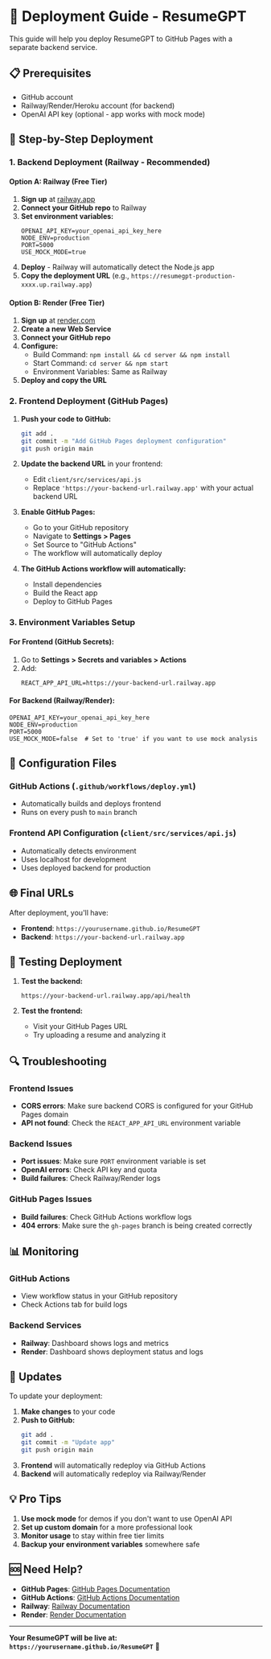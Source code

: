 # 🚀 Deployment Guide - ResumeGPT

This guide will help you deploy ResumeGPT to GitHub Pages with a separate backend service.

## 📋 Prerequisites

- GitHub account
- Railway/Render/Heroku account (for backend)
- OpenAI API key (optional - app works with mock mode)

## 🎯 Step-by-Step Deployment

### 1. Backend Deployment (Railway - Recommended)

#### Option A: Railway (Free Tier)
1. **Sign up** at [railway.app](https://railway.app)
2. **Connect your GitHub repo** to Railway
3. **Set environment variables:**
   ```
   OPENAI_API_KEY=your_openai_api_key_here
   NODE_ENV=production
   PORT=5000
   USE_MOCK_MODE=true
   ```
4. **Deploy** - Railway will automatically detect the Node.js app
5. **Copy the deployment URL** (e.g., `https://resumegpt-production-xxxx.up.railway.app`)

#### Option B: Render (Free Tier)
1. **Sign up** at [render.com](https://render.com)
2. **Create a new Web Service**
3. **Connect your GitHub repo**
4. **Configure:**
   - Build Command: `npm install && cd server && npm install`
   - Start Command: `cd server && npm start`
   - Environment Variables: Same as Railway
5. **Deploy and copy the URL**

### 2. Frontend Deployment (GitHub Pages)

1. **Push your code to GitHub:**
   ```bash
   git add .
   git commit -m "Add GitHub Pages deployment configuration"
   git push origin main
   ```

2. **Update the backend URL** in your frontend:
   - Edit `client/src/services/api.js`
   - Replace `'https://your-backend-url.railway.app'` with your actual backend URL

3. **Enable GitHub Pages:**
   - Go to your GitHub repository
   - Navigate to **Settings > Pages**
   - Set Source to "GitHub Actions"
   - The workflow will automatically deploy

4. **The GitHub Actions workflow will automatically:**
   - Install dependencies
   - Build the React app
   - Deploy to GitHub Pages

### 3. Environment Variables Setup

#### For Frontend (GitHub Secrets):
1. Go to **Settings > Secrets and variables > Actions**
2. Add:
   ```
   REACT_APP_API_URL=https://your-backend-url.railway.app
   ```

#### For Backend (Railway/Render):
```
OPENAI_API_KEY=your_openai_api_key_here
NODE_ENV=production
PORT=5000
USE_MOCK_MODE=false  # Set to 'true' if you want to use mock analysis
```

## 🔧 Configuration Files

### GitHub Actions (`.github/workflows/deploy.yml`)
- Automatically builds and deploys frontend
- Runs on every push to `main` branch

### Frontend API Configuration (`client/src/services/api.js`)
- Automatically detects environment
- Uses localhost for development
- Uses deployed backend for production

## 🌐 Final URLs

After deployment, you'll have:
- **Frontend**: `https://yourusername.github.io/ResumeGPT`
- **Backend**: `https://your-backend-url.railway.app`

## 🧪 Testing Deployment

1. **Test the backend:**
   ```
   https://your-backend-url.railway.app/api/health
   ```

2. **Test the frontend:**
   - Visit your GitHub Pages URL
   - Try uploading a resume and analyzing it

## 🔍 Troubleshooting

### Frontend Issues
- **CORS errors**: Make sure backend CORS is configured for your GitHub Pages domain
- **API not found**: Check the `REACT_APP_API_URL` environment variable

### Backend Issues
- **Port issues**: Make sure `PORT` environment variable is set
- **OpenAI errors**: Check API key and quota
- **Build failures**: Check Railway/Render logs

### GitHub Pages Issues
- **Build failures**: Check GitHub Actions workflow logs
- **404 errors**: Make sure the `gh-pages` branch is being created correctly

## 📊 Monitoring

### GitHub Actions
- View workflow status in your GitHub repository
- Check Actions tab for build logs

### Backend Services
- **Railway**: Dashboard shows logs and metrics
- **Render**: Dashboard shows deployment status and logs

## 🔄 Updates

To update your deployment:
1. **Make changes** to your code
2. **Push to GitHub:**
   ```bash
   git add .
   git commit -m "Update app"
   git push origin main
   ```
3. **Frontend** will automatically redeploy via GitHub Actions
4. **Backend** will automatically redeploy via Railway/Render

## 💡 Pro Tips

1. **Use mock mode** for demos if you don't want to use OpenAI API
2. **Set up custom domain** for a more professional look
3. **Monitor usage** to stay within free tier limits
4. **Backup your environment variables** somewhere safe

## 🆘 Need Help?

- **GitHub Pages**: [GitHub Pages Documentation](https://docs.github.com/en/pages)
- **GitHub Actions**: [GitHub Actions Documentation](https://docs.github.com/en/actions)
- **Railway**: [Railway Documentation](https://docs.railway.app/)
- **Render**: [Render Documentation](https://render.com/docs)

---

**Your ResumeGPT will be live at: `https://yourusername.github.io/ResumeGPT`** 🎉 